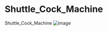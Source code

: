 # Shuttle_Cock_Machine
Shuttle_Cock_Machine
![image](https://github.com/AUBAI-ALKHABBAZ/Shuttle_Cock_Machine/assets/102236043/ed4171bf-4adb-41df-8c1b-daa1351bfc9e)
